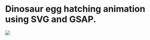 # Dinosaur egg hatching animation using SVG and GSAP.

![](https://github.com/leahyjulian/gsap-animation/egg.gif)